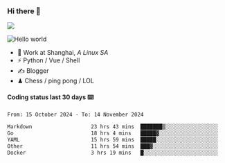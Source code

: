 ### Hi there 👋
![](https://komarev.com/ghpvc/?username=Xuhandsome)


<img src="https://github-readme-stats.vercel.app/api?username=XuHandsome&show_icons=true&theme=merko" alt="Hello world">

<br/>

- 🍻  Work at Shanghai, _A Linux SA_
- ⚡  Python / Vue / Shell
- ✍️  Blogger
- ♟  Chess / ping pong / LOL

#### Coding status last 30 days ⌨️

<!--START_SECTION:waka-->

```txt
From: 15 October 2024 - To: 14 November 2024

Markdown                   23 hrs 43 mins  ███████▒░░░░░░░░░░░░░░░░░   29.45 %
Go                         18 hrs 4 mins   █████▓░░░░░░░░░░░░░░░░░░░   22.44 %
YAML                       15 hrs 59 mins  █████░░░░░░░░░░░░░░░░░░░░   19.85 %
Other                      11 hrs 54 mins  ███▓░░░░░░░░░░░░░░░░░░░░░   14.78 %
Docker                     3 hrs 19 mins   █░░░░░░░░░░░░░░░░░░░░░░░░   04.12 %
```

<!--END_SECTION:waka-->

